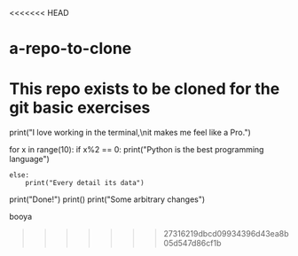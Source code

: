 <<<<<<< HEAD
# a-repo-to-clone
This repo exists to be cloned for the git basic exercises
=======
print("I love working in the terminal,\nit makes me feel like a Pro.")

for x in range(10):
	if x%2 == 0:
		print("Python is the best programming language")

	else:
		print("Every detail its data")

print("Done!")
print()
print("Some arbitrary changes") 

booya

>>>>>>> 27316219dbcd09934396d43ea8b05d547d86cf1b

